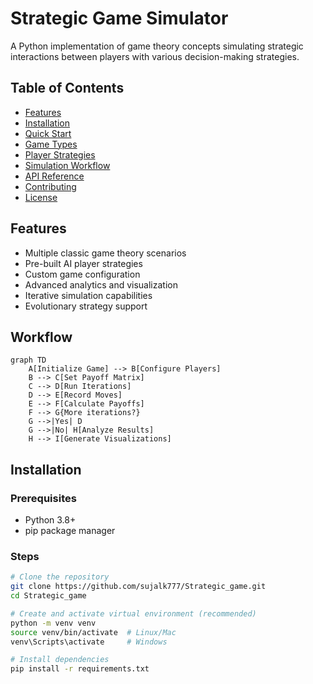 # Strategic Game Simulator

A Python implementation of game theory concepts simulating strategic interactions between players with various decision-making strategies.

##  Table of Contents
- [Features](#-features)
- [Installation](#-installation)
- [Quick Start](#-quick-start)
- [Game Types](#-game-types)
- [Player Strategies](#-player-strategies)
- [Simulation Workflow](#-simulation-workflow)
- [API Reference](#-api-reference)
- [Contributing](#-contributing)
- [License](#-license)

##  Features

-  Multiple classic game theory scenarios
-  Pre-built AI player strategies
-  Custom game configuration
-  Advanced analytics and visualization
-  Iterative simulation capabilities
-  Evolutionary strategy support

##  Workflow

```mermaid
graph TD
    A[Initialize Game] --> B[Configure Players]
    B --> C[Set Payoff Matrix]
    C --> D[Run Iterations]
    D --> E[Record Moves]
    E --> F[Calculate Payoffs]
    F --> G{More iterations?}
    G -->|Yes| D
    G -->|No| H[Analyze Results]
    H --> I[Generate Visualizations]
```
    
##  Installation

### Prerequisites
- Python 3.8+
- pip package manager
  
### Steps
```bash
# Clone the repository
git clone https://github.com/sujalk777/Strategic_game.git
cd Strategic_game

# Create and activate virtual environment (recommended)
python -m venv venv
source venv/bin/activate  # Linux/Mac
venv\Scripts\activate     # Windows

# Install dependencies
pip install -r requirements.txt
